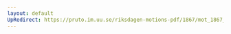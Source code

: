 ```yaml
---
layout: default
UpRedirect: https://pruto.im.uu.se/riksdagen-motions-pdf/1867/mot_1867__ak__225.pdf
---
```

